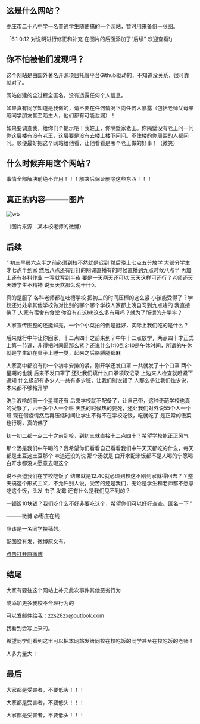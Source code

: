 ## 这是什么网站？

枣庄市二十八中学一名普通学生随便搞的一个网站，暂时用来备份一张图。

「6.1 0:12 对说明进行修正和补充 在图片的后面添加了“后续”   欢迎查看!」

## 你不怕被他们发现吗？

这个网站是由国外著名开源项目托管平台Github驱动的，不知道没关系，很可靠就对了。

网站创建的全过程全匿名，没有透露任何个人信息。

如果真有同学知道是我做的，请不要在任何情况下向任何人暴露（包括老师父母亲戚同学朋友甚至陌生人，他们都有可能泄漏）！

如果要调查我，给你们个提示吧！我姓王，你隔壁家老王。你隔壁没有老王问一问你这层楼有没有老王，这层要是没有去楼上楼下问问。不住楼的你周围的人都问问。顺便最好把这个网站给他看，让他看看是哪个老王做的好事！（微笑）

## 什么时候弃用这个网站？

事情全部解决前绝不弃用！！！解决后保证删除这些东西！！！

## 真正的内容———图片

![wb](https://thumbsnap.com/i/rA58NVJW.jpg)

（图片来源：某本校老师的微博）

## 后续

“ 初三早晨六点半之前必须到校不然就是迟到 然后晚上七点五分放学 大部分学生才七点半到家 然后八点还有钉钉的网课直播有的时候直播到九点时候八点半 再加上还有各科作业 一写就写到半夜 要是一天两天还可以 天天这样可还行？老师还天天嫌学生不精神  说天天熬那么晚干什么

真的是服了  各科老师都在吐槽学校 把初三的时间压榨的这么紧 小孩能受得了？学校还处处拿其他学校做对比别的哪个哪个学校人家都上晚自习到九点啥的 我直接佛了 人家有宿舍有食堂 你没有在这bb这么多有用吗？就为了所谓的升学率？

人家宣传图整的还挺鲜亮，一个个小菜拍的倒是挺好，实际上我们吃的是什么？

后来就行中午让你回家，十二点四十之前来到？中午十二点放学，两点四十才正式上第一节课，非得把时间逼那么紧？还说什么1:10到2:10是午休时间，所谓的午休就是学生趴在桌子上睡一觉，起来之后胳膊腿都麻

人家高中都没有你一个初中安排的紧，刚开学还发口罩 一共就发了十个口罩 两个星期的也就 后来不发口罩了 还让我们填什么口罩领取记录 上边来人检查就赶紧下通知 什么级部有多少人一共有多少班，让我们别说错了 人那么多让我们往少说，本来都不够格开学

洗手液啥的前一个星期还有 后来学校就不配备了，让自己带，这种奇葩学校也真的受够了，六十多个人一个班 天热的时候热的要死，还让我们对外说55个人一个班 现在借疫情然后再压缩时间让学生不得不在学校吃饭，吃就吃了 是正常的饭菜也行啊，真的佛了

初一初二都一点二十之前到校，到初三就直接十二点四十？希望学校能正正风气

那个汤是我们中午喝的？我希望你们看看自己看看我们中午天天都吃的什么，每天都是土豆这土豆那个 味道还没的说 那个汤就是 白开水配米饭都不是人喝的宁愿喝白开水都没人愿意去喝这个

说不强迫我们在学校吃饭了 结果就是12.40就必须到校这不刚到家就得回去？？整天搞这个形式主义，不允许别人说，受苦的还是我们，无论是学生和老师都不愿意吃这个饭，头发 虫子 发霉 还有什么是我们见不到的？

一顿饭10块钱？我们吃什么不好非要吃这个，希望你们可以好好查查。匿名一下 ”

   ———微博 @枣庄在线

   应该是一名同学投稿的。

   配图没有发，微博原文有。

   [点击打开原微博](https://weibo.com/1371163915/J4uOODPMu)

## 结尾

大家有要往这个网站上补充此次事件其他恶劣行为

或添加更多我校不合理行为的

可以发邮件给我：zzs28zx@outlook.com

我看到会写上来的。

希望同学们看到这里可以把本网站发给同校在校吃饭的同学甚至在校吃饭的老师！

人多力量大！

## 最后

大家都是受害者，不要低头！！！

大家都是受害者，不要低头！！！

大家都是受害者，不要低头！！！
